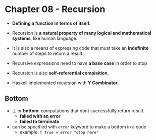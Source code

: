 # Chapter 08 - Recursion

* **Defining a function in terms of itself.**

* Recursion is **a natural property of many logical and mathematical systems**,
like human language.

* It is also a means of expressing code that must take an **indefinite** number of steps to return a result.

* Recursive expressions need to have **a base case** in order to stop
* Recursion is also **self-referential compisition**.
* Haskell implemented recursion with **Y Combinator**.

## Bottom

* ⊥ or **bottom**: computations that dont successfully return result.
    * **failed with an error**
    * **failed to terminate**
* can be specified with `error` keyword to make a bottom in a code
    * example: `f True = error "stop here"`


